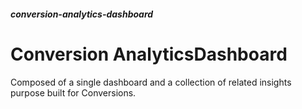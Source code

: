 ##### conversion-analytics-dashboard

# Conversion AnalyticsDashboard
Composed of a single dashboard and a collection of related insights purpose built for Conversions. 
